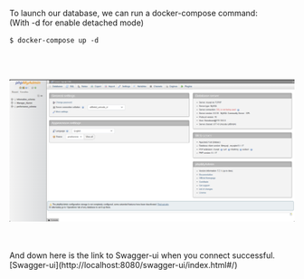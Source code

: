 To launch our database, we can run a docker-compose command:<br/>
(With -d for enable detached mode)

```
$ docker-compose up -d
```
<br/>
<br/>

![PHPMYADMIN](misc/phpmyadmin.png)

<br/>
<br/>
And down here is the link to Swagger-ui when you connect successful.<br/>
[Swagger-ui](http://localhost:8080/swagger-ui/index.html#/)
